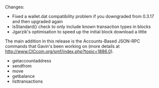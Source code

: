 Changes:
* Fixed a wallet.dat compatibility problem if you downgraded from 0.3.17 and then upgraded again
* IsStandard() check to only include known transaction types in blocks
* Jgarzik's optimisation to speed up the initial block download a little

The main addition in this release is the Accounts-Based JSON-RPC commands that Gavin's been working on (more details at http://www.CICcoin.org/smf/index.php?topic=1886.0).  
* getaccountaddress
* sendfrom
* move
* getbalance
* listtransactions
